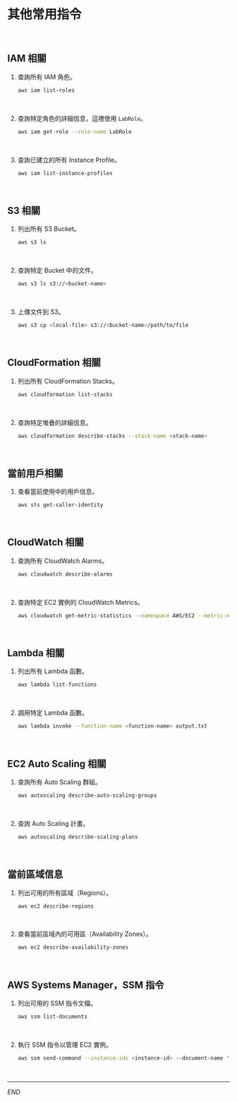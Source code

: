 # 其他常用指令 

<br>

## IAM 相關

1. 查詢所有 IAM 角色。

    ```bash
    aws iam list-roles
    ```

<br>

2. 查詢特定角色的詳細信息，這裡使用 `LabRole`。

    ```bash
    aws iam get-role --role-name LabRole
    ```

<br>

3. 查詢已建立的所有 Instance Profile。

    ```bash
    aws iam list-instance-profiles
    ```

<br>

## S3 相關

1. 列出所有 S3 Bucket。

    ```bash
    aws s3 ls
    ```

<br>

2. 查詢特定 Bucket 中的文件。

    ```bash
    aws s3 ls s3://<bucket-name>
    ```

<br>

3. 上傳文件到 S3。

    ```bash
    aws s3 cp <local-file> s3://<bucket-name>/path/to/file
    ```

<br>

## CloudFormation 相關

1. 列出所有 CloudFormation Stacks。

    ```bash
    aws cloudformation list-stacks
    ```

<br>

2. 查詢特定堆疊的詳細信息。

    ```bash
    aws cloudformation describe-stacks --stack-name <stack-name>
    ```

<br>

## 當前用戶相關

1. 查看當前使用中的用戶信息。

    ```bash
    aws sts get-caller-identity
    ```

<br>

## CloudWatch 相關

1. 查詢所有 CloudWatch Alarms。

    ```bash
    aws cloudwatch describe-alarms
    ```

<br>

2. 查詢特定 EC2 實例的 CloudWatch Metrics。

    ```bash
    aws cloudwatch get-metric-statistics --namespace AWS/EC2 --metric-name CPUUtilization --dimensions Name=InstanceId,Value=<instance-id> --start-time 2023-09-01T00:00:00Z --end-time 2023-09-05T23:59:59Z --period 300 --statistics Average
    ```

<br>

## Lambda 相關

1. 列出所有 Lambda 函數。

    ```bash
    aws lambda list-functions
    ```

<br>

2. 調用特定 Lambda 函數。

    ```bash
    aws lambda invoke --function-name <function-name> output.txt
    ```

<br>

## EC2 Auto Scaling 相關

1. 查詢所有 Auto Scaling 群組。

    ```bash
    aws autoscaling describe-auto-scaling-groups
    ```

<br>

2. 查詢 Auto Scaling 計畫。

    ```bash
    aws autoscaling describe-scaling-plans
    ```

<br>

## 當前區域信息

1. 列出可用的所有區域（Regions）。

    ```bash
    aws ec2 describe-regions
    ```

<br>

2. 查看當前區域內的可用區（Availability Zones）。

    ```bash
    aws ec2 describe-availability-zones
    ```

<br>

## AWS Systems Manager，SSM 指令

1. 列出可用的 SSM 指令文檔。

    ```bash
    aws ssm list-documents
    ```

<br>

2. 執行 SSM 指令以管理 EC2 實例。

    ```bash
    aws ssm send-command --instance-ids <instance-id> --document-name "AWS-RunShellScript" --parameters commands="uptime"
    ```

<br>

___

_END_
